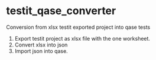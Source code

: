 # testit_qase_converter
Conversion from xlsx testit exported project into qase tests

1. Export testit project as xlsx file with the one worksheet.
2. Convert xlsx into json
3. Import json into qase.
